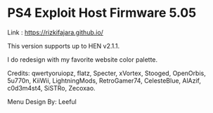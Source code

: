 # PS4 Exploit Host Firmware 5.05

Link : https://rizkifajara.github.io/

This version supports up to HEN v2.1.1.

I do redesign with my favorite website color palette.




Credits: qwertyoruiopz, flatz, Specter, xVortex, Stooged, OpenOrbis, 5u770n, KiiWii, LightningMods, RetroGamer74, CelesteBlue, AlAzif, c0d3m4st4, SiSTRo, Zecoxao.   

Menu Design By: Leeful

